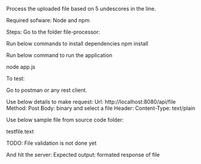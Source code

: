 Process the uploaded file based on 5 undescores in the line.

Required sofware: Node and npm

Steps:
Go to the folder file-processor:

Run below commands to install dependencies
npm install

Run below command to run the application

node app.js

To test:

Go to postman or any rest client.

Use below details to make request:
Url: http://localhost:8080/api/file
Method: Post
Body: binary and select a file
Header: Content-Type: text/plain

Use below sample file from source code folder:

testfile.text

TODO:
File validation is not done yet

And hit the server:
Expected output: formated response of file
